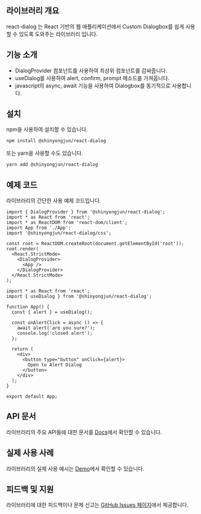 ## 라이브러리 개요

react-dialog 는 React 기반의 웹 애플리케이션에서 Custom Dialogbox를 쉽게 사용할 수 있도록 도와주는 라이브러리 입니다.

## 기능 소개

- DialogProvider 컴포넌트를 사용하여 최상위 컴포넌트를 감싸줍니다.
- useDialog를 사용하여 alert, confirm, prompt 메소드를 가져옵니다.
- javascript의 async, await 기능을 사용하여 Dialogbox를 동기적으로 사용합니다.
  ​

## 설치

npm을 사용하여 설치할 수 있습니다.

```bash
npm install @shinyongjun/react-dialog
```

또는 yarn을 사용할 수도 있습니다.

```bash
yarn add @shinyongjun/react-dialog
```

## 예제 코드

라이브러리의 간단한 사용 예제 코드입니다.

```tsx
import { DialogProvider } from '@shinyongjun/react-dialog';
import * as React from 'react';
import * as ReactDOM from 'react-dom/client';
import App from './App';
import '@shinyongjun/react-dialog/css';

const root = ReactDOM.createRoot(document.getElementById('root'));
root.render(
  <React.StrictMode>
    <DialogProvider>
      <App />
    </DialogProvider>
  </React.StrictMode>
);
```

```tsx
import * as React from 'react';
import { useDialog } from '@shinyongjun/react-dialog';

function App() {
  const { alert } = useDialog();

  const onAlertClick = async () => {
    await alert('are you sure?');
    console.log('closed alert');
  };

  return (
    <div>
      <button type="button" onClick={alert}>
        Open to Alert Dialog
      </button>
    </div>
  );
}

export default App;
```

## API 문서

라이브러리의 주요 API들에 대한 문서를 [Docs](https://shinyongjun.gitbook.io/react-dialog/)에서 확인할 수 있습니다.

## 실제 사용 사례

라이브러리의 실제 사용 예시는 [Demo](https://shinyongjun.com/library/react-dialog)에서 확인할 수 있습니다.

## 피드백 및 지원

라이브러리에 대한 피드백이나 문제 신고는 [GitHub Issues 페이지](https://github.com/flamecommit/react-dialog/issues)에서 제공합니다.

